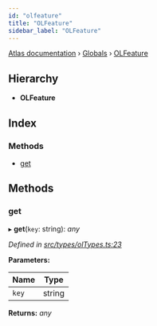 ```yaml
---
id: "olfeature"
title: "OLFeature"
sidebar_label: "OLFeature"
---
```


[Atlas documentation](../index.md) › [Globals](../globals.md) › [OLFeature](olfeature.md)

## Hierarchy

* **OLFeature**

## Index

### Methods

* [get](olfeature.md#get)

## Methods

###  get

▸ **get**(`key`: string): *any*

*Defined in [src/types/olTypes.ts:23](https://github.com/chronark/atlas/blob/aa952e2/src/types/olTypes.ts#L23)*

**Parameters:**

Name | Type |
------ | ------ |
`key` | string |

**Returns:** *any*
